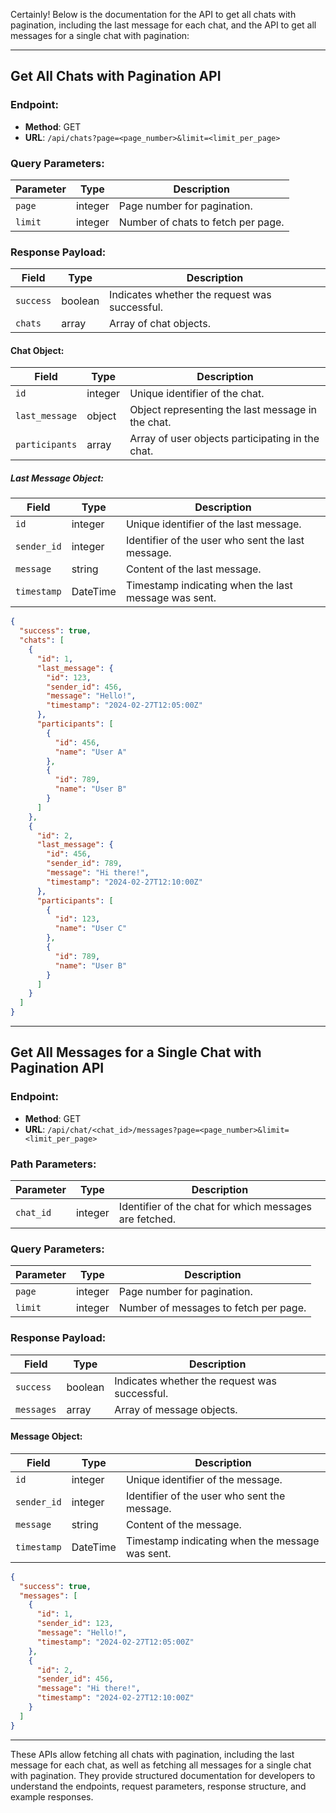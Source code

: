 Certainly! Below is the documentation for the API to get all chats with pagination, including the last message for each chat, and the API to get all messages for a single chat with pagination:

---

## Get All Chats with Pagination API

### Endpoint:

- **Method**: GET
- **URL**: `/api/chats?page=<page_number>&limit=<limit_per_page>`

### Query Parameters:

| Parameter       | Type     | Description                                    |
|-----------------|----------|------------------------------------------------|
| `page`          | integer  | Page number for pagination.                    |
| `limit`         | integer  | Number of chats to fetch per page.             |

### Response Payload:

| Field          | Type     | Description                                    |
|----------------|----------|------------------------------------------------|
| `success`      | boolean  | Indicates whether the request was successful.  |
| `chats`        | array    | Array of chat objects.                         |

#### Chat Object:

| Field          | Type     | Description                                    |
|----------------|----------|------------------------------------------------|
| `id`           | integer  | Unique identifier of the chat.                 |
| `last_message` | object   | Object representing the last message in the chat.|
| `participants` | array    | Array of user objects participating in the chat.|

##### Last Message Object:

| Field          | Type     | Description                                    |
|----------------|----------|------------------------------------------------|
| `id`           | integer  | Unique identifier of the last message.         |
| `sender_id`    | integer  | Identifier of the user who sent the last message. |
| `message`      | string   | Content of the last message.                   |
| `timestamp`    | DateTime | Timestamp indicating when the last message was sent. |

```json
{
  "success": true,
  "chats": [
    {
      "id": 1,
      "last_message": {
        "id": 123,
        "sender_id": 456,
        "message": "Hello!",
        "timestamp": "2024-02-27T12:05:00Z"
      },
      "participants": [
        {
          "id": 456,
          "name": "User A"
        },
        {
          "id": 789,
          "name": "User B"
        }
      ]
    },
    {
      "id": 2,
      "last_message": {
        "id": 456,
        "sender_id": 789,
        "message": "Hi there!",
        "timestamp": "2024-02-27T12:10:00Z"
      },
      "participants": [
        {
          "id": 123,
          "name": "User C"
        },
        {
          "id": 789,
          "name": "User B"
        }
      ]
    }
  ]
}
```

---

## Get All Messages for a Single Chat with Pagination API

### Endpoint:

- **Method**: GET
- **URL**: `/api/chat/<chat_id>/messages?page=<page_number>&limit=<limit_per_page>`

### Path Parameters:

| Parameter       | Type     | Description                                    |
|-----------------|----------|------------------------------------------------|
| `chat_id`       | integer  | Identifier of the chat for which messages are fetched. |

### Query Parameters:

| Parameter       | Type     | Description                                    |
|-----------------|----------|------------------------------------------------|
| `page`          | integer  | Page number for pagination.                    |
| `limit`         | integer  | Number of messages to fetch per page.          |

### Response Payload:

| Field          | Type     | Description                                    |
|----------------|----------|------------------------------------------------|
| `success`      | boolean  | Indicates whether the request was successful.  |
| `messages`     | array    | Array of message objects.                      |

#### Message Object:

| Field          | Type     | Description                                    |
|----------------|----------|------------------------------------------------|
| `id`           | integer  | Unique identifier of the message.              |
| `sender_id`    | integer  | Identifier of the user who sent the message.   |
| `message`      | string   | Content of the message.                        |
| `timestamp`    | DateTime | Timestamp indicating when the message was sent.|

```json
{
  "success": true,
  "messages": [
    {
      "id": 1,
      "sender_id": 123,
      "message": "Hello!",
      "timestamp": "2024-02-27T12:05:00Z"
    },
    {
      "id": 2,
      "sender_id": 456,
      "message": "Hi there!",
      "timestamp": "2024-02-27T12:10:00Z"
    }
  ]
}
```

---

These APIs allow fetching all chats with pagination, including the last message for each chat, as well as fetching all messages for a single chat with pagination. They provide structured documentation for developers to understand the endpoints, request parameters, response structure, and example responses.

